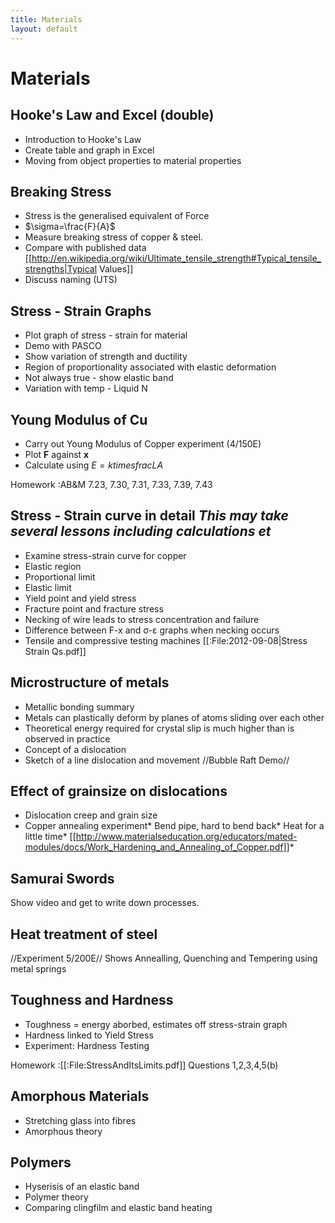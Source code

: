```yaml
---
title: Materials
layout: default
---
```

# Materials
## Hooke's Law and Excel (double)  
* Introduction to Hooke's Law
* Create table and graph in Excel
* Moving from object properties to material properties
## Breaking Stress  
* Stress is the generalised equivalent of Force
* $\sigma=\frac{F}{A}$
* Measure breaking stress of copper & steel.
* Compare with published data [[http://en.wikipedia.org/wiki/Ultimate_tensile_strength#Typical_tensile_strengths|Typical Values]]
* Discuss naming (UTS)
## Stress - Strain Graphs  
* Plot graph of stress - strain for material
* Demo with PASCO
* Show variation of strength and ductility
* Region of proportionality associated with elastic deformation
* Not always true - show elastic band
* Variation with temp - Liquid N
## Young Modulus of Cu  
* Carry out Young Modulus of Copper experiment (4/150E)
* Plot **F** against **x**
* Calculate using $E = k times frac{L}{A}$

Homework
:AB&M 7.23, 7.30, 7.31, 7.33, 7.39, 7.43
## Stress - Strain curve in detail *This may take several lessons including calculations et*
* Examine stress-strain curve for copper
* Elastic region
* Proportional limit
* Elastic limit
* Yield point and yield stress
* Fracture point and fracture stress
* Necking of wire leads to stress concentration and failure
* Difference between F-x and σ-ε graphs when necking occurs
* Tensile and compressive testing machines
[[:File:2012-09-08|Stress Strain Qs.pdf]]

## Microstructure of metals  
* Metallic bonding summary
* Metals can plastically deform by planes of atoms sliding over each other
* Theoretical energy required for crystal slip is much higher than is observed in practice
* Concept of a dislocation
* Sketch of a line dislocation and movement
//Bubble Raft Demo//

## Effect of grainsize on dislocations  
* Dislocation creep and grain size
* Copper annealing experiment* Bend pipe, hard to bend back* Heat for a little time* [[http://www.materialseducation.org/educators/mated-modules/docs/Work_Hardening_and_Annealing_of_Copper.pdf]]* 
## Samurai Swords  
Show video and get to write down processes.

## Heat treatment of steel  
//Experiment 5/200E//
Shows Annealling, Quenching and Tempering using metal springs

## Toughness and Hardness  
* Toughness = energy aborbed, estimates off stress-strain graph
* Hardness linked to Yield Stress
* Experiment: Hardness Testing

Homework
:[[:File:StressAndItsLimits.pdf]] Questions 1,2,3,4,5(b)

## Amorphous Materials 
* Stretching glass into fibres
* Amorphous theory

## Polymers 
* Hyserisis of an elastic band
* Polymer theory
* Comparing clingfilm and elastic band heating